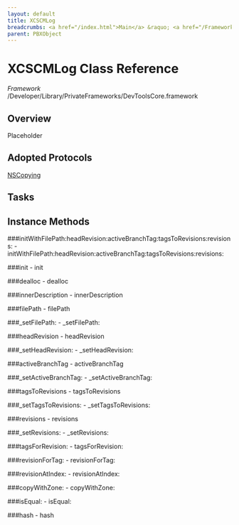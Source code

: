 ```yaml
---
layout: default
title: XCSCMLog
breadcrumbs: <a href="/index.html">Main</a> &raquo; <a href="/Frameworks.html">Framework</a> &raquo; <a href="/Frameworks/DevToolsCore.html">DevToolsCore</a> &raquo; XCSCMLog
parent: PBXObject 
---
```

# XCSCMLog Class Reference

*Framework* /Developer/Library/PrivateFrameworks/DevToolsCore.framework

## Overview

Placeholder

## Adopted Protocols

[NSCopying]()

## Tasks

## Instance Methods

<a name="-initWithFilePath:headRevision:activeBranchTag:tagsToRevisions:revisions:"></a>
###initWithFilePath:headRevision:activeBranchTag:tagsToRevisions:revisions:
    - initWithFilePath:headRevision:activeBranchTag:tagsToRevisions:revisions:

<a name="-init"></a>
###init
    - init

<a name="-dealloc"></a>
###dealloc
    - dealloc

<a name="-innerDescription"></a>
###innerDescription
    - innerDescription

<a name="-filePath"></a>
###filePath
    - filePath

<a name="-_setFilePath:"></a>
###_setFilePath:
    - _setFilePath:

<a name="-headRevision"></a>
###headRevision
    - headRevision

<a name="-_setHeadRevision:"></a>
###_setHeadRevision:
    - _setHeadRevision:

<a name="-activeBranchTag"></a>
###activeBranchTag
    - activeBranchTag

<a name="-_setActiveBranchTag:"></a>
###_setActiveBranchTag:
    - _setActiveBranchTag:

<a name="-tagsToRevisions"></a>
###tagsToRevisions
    - tagsToRevisions

<a name="-_setTagsToRevisions:"></a>
###_setTagsToRevisions:
    - _setTagsToRevisions:

<a name="-revisions"></a>
###revisions
    - revisions

<a name="-_setRevisions:"></a>
###_setRevisions:
    - _setRevisions:

<a name="-tagsForRevision:"></a>
###tagsForRevision:
    - tagsForRevision:

<a name="-revisionForTag:"></a>
###revisionForTag:
    - revisionForTag:

<a name="-revisionAtIndex:"></a>
###revisionAtIndex:
    - revisionAtIndex:

<a name="-copyWithZone:"></a>
###copyWithZone:
    - copyWithZone:

<a name="-isEqual:"></a>
###isEqual:
    - isEqual:

<a name="-hash"></a>
###hash
    - hash

